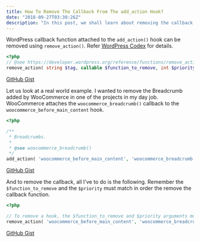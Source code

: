 ```yaml
---
title: How To Remove The Callback From The add_action Hook?
date: "2018-09-27T03:30:26Z"
description: "In this post, we shall learn about removing the callback from the add_action WordPress hook."
---
```


WordPress callback function attached to the `add_action()` hook can be removed using 
`remove_action()`. Refer [WordPress Codex](https://developer.wordpress.org/reference/functions/remove_action/) for details.

~~~php
<?php
// @see https://developer.wordpress.org/reference/functions/remove_action/
remove_action( string $tag, callable $function_to_remove, int $priority = 10 );
~~~

[GitHub Gist](https://gist.github.com/mariadanieldeepak/70abd06d9f3db2c0f469e46f6f8db3df)

Let us look at a real world example. I wanted to remove the Breadcrumb added by WooCommerce in one of the projects in my day job. WooCommerce attaches the `woocommerce_breadcrumb()` callback to the `woocommerce_before_main_content` hook.

~~~php
<?php

/**
 * Breadcrumbs.
 *
 * @see woocommerce_breadcrumb()
 */
add_action( 'woocommerce_before_main_content', 'woocommerce_breadcrumb', 20, 0 );
~~~

[GitHub Gist](https://gist.github.com/mariadanieldeepak/478ccde55c48cdd6770ea14b69758153)

And to remove the callback, all I've to do is the following. Remember the `$function_to_remove` and the `$priority` must match in order the remove the callback function.

~~~php
<?php

// To remove a hook, the $function_to_remove and $priority arguments must match with the hook when added.
remove_action( 'woocommerce_before_main_content', 'woocommerce_breadcrumb', 20 );
 ~~~
[GitHub Gist](https://gist.github.com/mariadanieldeepak/42d6bde32f5befc6b5bb69259e6ddc0f)